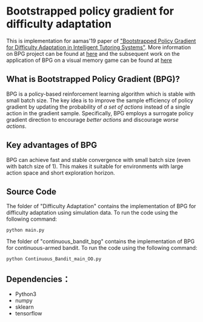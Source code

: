 # Bootstrapped policy gradient for difficulty adaptation
This is implementation for aamas'19 paper of ["Bootstrapped Policy Gradient for Difficulty Adaptation in Intelligent Tutoring Systems"](http://www.ifaamas.org/Proceedings/aamas2019/pdfs/p711.pdf).
More information on BPG project can be found at [here](https://yaqianzhang.github.io/2018/06/30/boostrapped-policy-gradient.html) and the subsequent work on the application of BPG on a visual memory game can be found at [here](https://yaqianzhang.github.io/2018/06/30/difficulty-adjustment-for-visual-memory-training.html)
## What is Bootstrapped Policy Gradient (BPG)?
BPG is a policy-based reinforcement learning algorithm which is stable with small batch size. The key idea is to improve the sample efficiency of policy gradient by updating the probability of _a set of actions_ instead of a single action in the gradient sample. Specifically, BPG employs a surrogate policy gradient direction to encourage _better actions_ and discourage _worse actions_.
## Key advantages of BPG
BPG can achieve fast and stable convergence with small batch size (even with batch size of 1). This makes it suitable for environments with large action space and short exploration horizon.

## Source Code
The folder of "Difficulty Adaptation" contains the implementation of BPG for difficulty adaptation using simulation data.
To run the code using the following command:

`python main.py`

The folder of "continuous_bandit_bpg" contains the implementation of BPG for continuous-armed bandit.
To run the code using the following command:

`python Continuous_Bandit_main_OO.py`

## Dependencies：
* Python3
* numpy
* sklearn
* tensorflow



